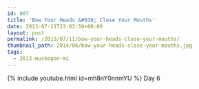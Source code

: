 ```yaml
---
id: 807
title: 'Bow Your Heads &#038; Close Your Mouths'
date: 2013-07-11T23:03:50+00:00
layout: post
permalink: /2013/07/11/bow-your-heads-close-your-mouths/
thumbnail_path: 2014/06/bow-your-heads-close-your-mouths.jpg
tags:
  - 2013-muskegon-mi
---
```

{% include youtube.html id=mh8nY0nnmYU %}
Day 6